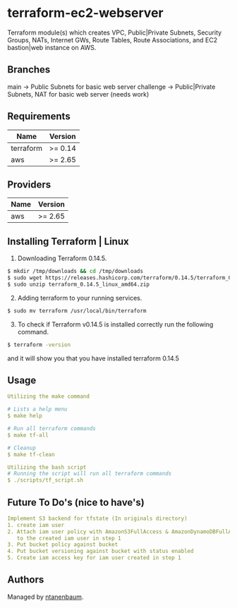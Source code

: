 terraform-ec2-webserver
=======================
Terraform module(s) which creates VPC, Public|Private Subnets, Security Groups, NATs,
Internet GWs, Route Tables, Route Associations, and EC2 bastion|web instance on AWS.

Branches
--------
main -> Public Subnets for basic web server
challenge -> Public|Private Subnets, NAT for basic web server (needs work)

Requirements
------------

| Name | Version |
|------|---------|
| terraform | >= 0.14 |
| aws | >= 2.65 |

Providers
---------

| Name | Version |
|------|---------|
| aws | >= 2.65 |

Installing Terraform | Linux
----------------------------

1. Downloading Terraform 0.14.5.
```bash
$ mkdir /tmp/downloads && cd /tmp/downloads
$ sudo wget https://releases.hashicorp.com/terraform/0.14.5/terraform_0.14.5_linux_amd64.zip
$ sudo unzip terraform_0.14.5_linux_amd64.zip
```
2. Adding terraform to your running services.
```bash
$ sudo mv terraform /usr/local/bin/terraform
```
3. To check if Terraform v0.14.5 is installed correctly run the following command.
```bash
$ terraform -version
```
and it will show you that you have installed terraform 0.14.5

Usage
-----

```yaml
Utilizing the make command

# Lists a help menu
$ make help

# Run all terraform commands
$ make tf-all

# Cleanup
$ make tf-clean

Utilizing the bash script
# Running the script will run all terraform commands
$ ./scripts/tf_script.sh
```

Future To Do's (nice to have's)
-------------------------------

```yaml
Implement S3 backend for tfstate (In originals directory)
1. create iam user
2. Attach iam user policy with AmazonS3FullAccess & AmazonDynamoDBFullAccess \
   to the created iam user in step 1
3. Put bucket policy against bucket
4. Put bucket versioning against bucket with status enabled
5. Create iam access key for iam user created in step 1
```

Authors
-------

Managed by [ntanenbaum](https://github.com/ntanenbaum).

